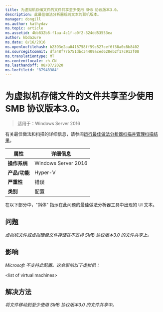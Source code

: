 ```yaml
---
title: 为虚拟机存储文件的文件共享至少使用 SMB 协议版本3.0。
description: 此最佳做法分析器规则文本的联机版本。
manager: dongill
ms.author: kathydav
ms.topic: article
ms.assetid: 4bb832b8-f1aa-4c1f-a0f2-324dd53553ea
author: kbdazure
ms.date: 8/16/2016
ms.openlocfilehash: b2393e2aa0418758ff59c527cef6f38a0c8b8402
ms.sourcegitcommit: dfa48f77b751dbc34409aced628eb2f17c912f08
ms.translationtype: MT
ms.contentlocale: zh-CN
ms.lasthandoff: 08/07/2020
ms.locfileid: "87948384"
---
```

# <a name="use-at-least-smb-protocol-version-30-for-file-shares-that-store-files-for-virtual-machines"></a>为虚拟机存储文件的文件共享至少使用 SMB 协议版本3.0。

>适用于：Windows Server 2016

有关最佳做法和扫描的详细信息，请参阅[运行最佳做法分析器扫描并管理扫描结果](https://go.microsoft.com/fwlink/p/?LinkID=223177)。

|属性|详细信息|
|-|-|
|**操作系统**|Windows Server 2016|
|**产品/功能**|Hyper-V|
|**严重性**|错误|
|**类别**|配置|

在以下部分中，"斜体" 指示在此问题的最佳做法分析器工具中出现的 UI 文本。

## <a name="issue"></a>**问题**
*虚拟机文件或虚拟硬盘文件存储在不支持 SMB 协议版本3.0 的文件共享上。*

## <a name="impact"></a>**影响**
*Microsoft 不支持此配置。这会影响以下虚拟机：*

\<list of virtual machines>

## <a name="resolution"></a>**解决方法**
*将文件移动到至少使用 SMB 协议版本3.0 的文件共享中。*




